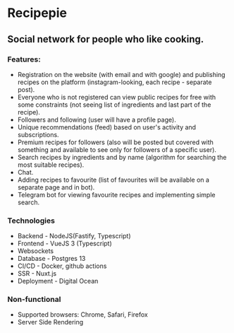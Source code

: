 # Recipepie
## Social network for people who like cooking.
### Features:
- Registration on the website (with email and with google) and publishing recipes on the platform (instagram-looking, each recipe - separate post).
- Everyone who is not registered can view public recipes for free with some constraints (not seeing list of ingredients and last part of the recipe).
- Followers and following (user will have a profile page).
- Unique recommendations (feed) based on user's activity and subscriptions.
- Premium recipes for followers (also will be posted but covered with something and available to see only for followers of a specific user).
- Search recipes by ingredients and by name (algorithm for searching the most suitable recipes).
- Chat.
- Adding recipes to favourite (list of favourites will be available on a separate page and in bot).
- Telegram bot for viewing favourite recipes and implementing simple search.
### Technologies
- Backend - NodeJS(Fastify, Typescript)
- Frontend - VueJS 3 (Typescript)
- Websockets
- Database - Postgres 13
- CI/CD - Docker, github actions
- SSR - Nuxt.js
- Deployment - Digital Ocean
### Non-functional
- Supported browsers: Chrome, Safari, Firefox
- Server Side Rendering
